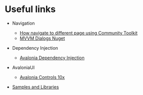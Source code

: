 # Useful links

* Navigation
  * [How navigate to different page using Community Toolkit](https://github.com/AvaloniaUI/Avalonia/discussions/9988)
  * [MVVM Dialogs Nuget](https://github.com/mysteryx93/HanumanInstitute.MvvmDialogs)


* Dependency Injection
  * [Avalonia Dependency Injection](https://dev.to/ingvarx/avaloniaui-dependency-injection-4aka)

* AvaloniaUI
  * [Avalonia Controls 10x](https://docs.avaloniaui.net/docs/controls/)

* [Samples and Libraries](https://github.com/AvaloniaCommunity/awesome-avalonia)